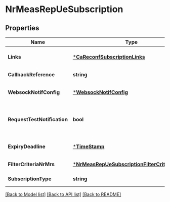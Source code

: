 # NrMeasRepUeSubscription

## Properties
Name | Type | Description | Notes
------------ | ------------- | ------------- | -------------
**Links** | [***CaReconfSubscriptionLinks**](CaReconfSubscription__links.md) |  | [optional] [default to null]
**CallbackReference** | **string** | URI exposed by the client on which to receive notifications via HTTP. See note. | [default to null]
**WebsockNotifConfig** | [***WebsockNotifConfig**](WebsockNotifConfig.md) |  | [optional] [default to null]
**RequestTestNotification** | **bool** | Shall be set to TRUE by the service consumer to request a test notification via HTTP on the callbackReference URI, specified in ETSI GS MEC 009 [6], as described in clause 6.12a. | [optional] [default to null]
**ExpiryDeadline** | [***TimeStamp**](TimeStamp.md) |  | [optional] [default to null]
**FilterCriteriaNrMrs** | [***NrMeasRepUeSubscriptionFilterCriteriaNrMrs**](NrMeasRepUeSubscription_filterCriteriaNrMrs.md) |  | [default to null]
**SubscriptionType** | **string** | Shall be set to \&quot;NrMeasRepUeSubscription\&quot;. | [default to null]

[[Back to Model list]](../README.md#documentation-for-models) [[Back to API list]](../README.md#documentation-for-api-endpoints) [[Back to README]](../README.md)



